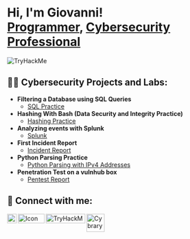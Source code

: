 <h1>Hi, I'm Giovanni! <br/><a href="https://github.com/Giomart1122">Programmer</a>, <a href="https://www.linkedin.com/in/gio-mart">Cybersecurity Professional</a></h1>
<img src="https://tryhackme-badges.s3.amazonaws.com/geomart1122.png" alt="TryHackMe">
<h2>👨‍💻 Cybersecurity Projects and Labs:</h2>

- <b>Filtering a Database using SQL Queries</b>
  - [SQL Practice](https://github.com/Giomart1122/Portfolio/blob/main/Apply%20filters%20to%20SQL%20queries%20-%20giovanni%20martinez%2011_23_23.pdf)
- <b> Hashing With Bash (Data Security and Integrity Practice) </b>
  - [Hashing Practice](https://github.com/Giomart1122/Portfolio/blob/main/Hashing%20with%20Bash%20-%20giovanni%20martinez.pdf) 
- <b>Analyzing events with Splunk</b>
  - [Splunk](https://github.com/Giomart1122/Portfolio/blob/main/Splunk%20Activity%20-%20Portfolio%20.pdf)
- <b>First Incident Report</b>
  - [Incident Report](https://github.com/Giomart1122/Portfolio/blob/main/Incident%20report%20analysis%20-%20giovanni%20martinez.pdf)
- <b>Python Parsing Practice</b>
  - [Python Parsing with IPv4 Addresses](https://github.com/Giomart1122/Portfolio/blob/main/Python%20File%20Import%20Lab%20-%20portfolio.pdf)
- <b> Penetration Test on a vulnhub box </b>
  - [Pentest Report](https://github.com/Giomart1122/Cybersec-Portfolio/blob/main/Giovanni%20Martinez%20-%20Penetration%20Testing%20Report%20for%20Bulldog%20Industries.pdf)

<h2> 🤳 Connect with me:</h2>
<link
  rel="stylesheet"
  href="https://cdn.jsdelivr.net/gh/dheereshagrwal/colored-icons@1.7.3/src/app/ci.min.css"
/>

[<img align="left" alt="Giovanni Martinez | LinkedIn" width="22px" src="https://github.com/linnovate/root-me/blob/master/src/images/icons/linkedin.png" />][linkedin]
[<img align="left" alt ="Icon" width="62px" height ="22px" src="https://img.shields.io/badge/-Credly-FF6B00?style=flat&logo=credly&logoColor=white"/>][Credly]
[<img align=left alt="TryHackMe" width="92px" height="22px" src="https://img.shields.io/badge/-TryHackMe-212C42?style=flat&logo=tryhackme&logoColor=white"/>][TryHackMe]
[<img align=left alt="Cybrary" width="42px" height="42px" src="https://cdn6.aptoide.com/imgs/6/9/f/69f7e5b9ae9e3b0b13efd4dc1dca49db_icon.png?w=128"/>][Cybrary]

[Email]: gio.a.martinez03@gmail.com
[linkedin]: http://www.linkedin.com/in/gio-mart
[Credly]: https://www.credly.com/users/giovanni-martinez.78da66ae
[TryHackMe]: https://tryhackme.com/p/geomart1122
[Cybrary]: https://app.cybrary.it/profile/Giomart1122
<!--

Here are some ideas to get you started:

- 🔭 I’m currently working on ...
- 🌱 I’m currently learning ...
- 👯 I’m looking to collaborate on ...
- 🤔 I’m looking for help with ...
- 💬 Ask me about ...
- 📫 How to reach me: ...
- 😄 Pronouns: ...
- ⚡ Fun fact: ...
-->

